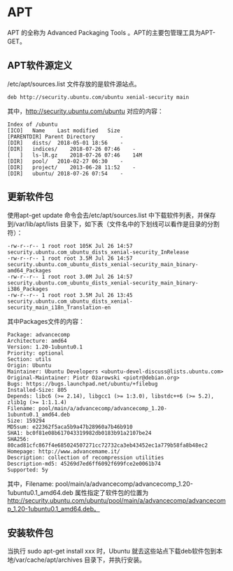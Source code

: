 # APT

APT 的全称为 Advanced Packaging Tools 。APT的主要包管理工具为APT-GET。

## APT软件源定义

/etc/apt/sources.list 文件存放的是软件源站点。

```
deb http://security.ubuntu.com/ubuntu xenial-security main
```

其中，http://security.ubuntu.com/ubuntu 对应的内容：

```
Index of /ubuntu
[ICO]	Name	Last modified	Size
[PARENTDIR]	Parent Directory	 	-
[DIR]	dists/	2018-05-01 18:56	-
[DIR]	indices/	2018-07-26 07:46	-
[   ]	ls-lR.gz	2018-07-26 07:46	14M
[DIR]	pool/	2010-02-27 06:30	-
[DIR]	project/	2013-06-28 11:52	-
[DIR]	ubuntu/	2018-07-26 07:54	-

```



## 更新软件包

使用apt-get update 命令会去/etc/apt/sources.list 中下载软件列表，并保存到/var/lib/apt/lists 目录下，如下表（文件名中的下划线可以看作是目录的分割符）：

```
-rw-r--r-- 1 root root 105K Jul 26 14:57 security.ubuntu.com_ubuntu_dists_xenial-security_InRelease
-rw-r--r-- 1 root root 3.5M Jul 26 14:57 security.ubuntu.com_ubuntu_dists_xenial-security_main_binary-amd64_Packages
-rw-r--r-- 1 root root 3.0M Jul 26 14:57 security.ubuntu.com_ubuntu_dists_xenial-security_main_binary-i386_Packages
-rw-r--r-- 1 root root 3.5M Jul 26 13:45 security.ubuntu.com_ubuntu_dists_xenial-security_main_i18n_Translation-en
```

其中Packages文件的内容：

```
Package: advancecomp
Architecture: amd64 
Version: 1.20-1ubuntu0.1
Priority: optional
Section: utils 
Origin: Ubuntu
Maintainer: Ubuntu Developers <ubuntu-devel-discuss@lists.ubuntu.com>
Original-Maintainer: Piotr Ożarowski <piotr@debian.org>
Bugs: https://bugs.launchpad.net/ubuntu/+filebug
Installed-Size: 805
Depends: libc6 (>= 2.14), libgcc1 (>= 1:3.0), libstdc++6 (>= 5.2), zlib1g (>= 1:1.1.4)
Filename: pool/main/a/advancecomp/advancecomp_1.20-1ubuntu0.1_amd64.deb
Size: 159294
MD5sum: e22362f5aca5b9a47b28960a7b46b910
SHA1: bc0f81e08b617043319982db0183b91a2107be24
SHA256: 80cad81cfc867f4e685024507271cc72732ca3eb43452ec1a779b58fa8b48ec2
Homepage: http://www.advancemame.it/
Description: collection of recompression utilities
Description-md5: 45269d7ed6ff6092f699fce2e0061b74
Supported: 5y

```



其中，Filename: pool/main/a/advancecomp/advancecomp_1.20-1ubuntu0.1_amd64.deb 属性指定了软件包的位置为 http://security.ubuntu.com/ubuntu/pool/main/a/advancecomp/advancecomp_1.20-1ubuntu0.1_amd64.deb。



## 安装软件包

当执行 sudo apt-get install xxx 时，Ubuntu 就去这些站点下载deb软件包到本地/var/cache/apt/archives 目录下，并执行安装。

 


